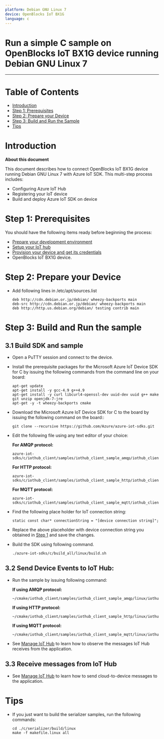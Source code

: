 ```yaml
---
platform: Debian GNU Linux 7
device: OpenBlocks IoT BX1G
language: c
---
```


Run a simple C sample on OpenBlocks IoT BX1G device running Debian GNU Linux 7
===
---

# Table of Contents

-   [Introduction](#Introduction)
-   [Step 1: Prerequisites](#Prerequisites)
-   [Step 2: Prepare your Device](#PrepareDevice)
-   [Step 3: Build and Run the Sample](#Build)
-   [Tips](#tips)

<a name="Introduction"></a>
# Introduction

**About this document**

This document describes how to connect OpenBlocks IoT BX1G device running Debian GNU Linux 7 with Azure IoT SDK. This multi-step process includes:
-   Configuring Azure IoT Hub
-   Registering your IoT device
-   Build and deploy Azure IoT SDK on device

<a name="Prerequisites"></a>
# Step 1: Prerequisites

You should have the following items ready before beginning the process:

-   [Prepare your development environment][setup-devbox-linux]
-   [Setup your IoT hub][lnk-setup-iot-hub]
-   [Provision your device and get its credentials][lnk-manage-iot-hub]
-   OpenBlocks IoT BX1G device.

<a name="PrepareDevice"></a>
# Step 2: Prepare your Device
-   Add following lines in /etc/apt/sources.list

        deb http://cdn.debian.or.jp/debian/ wheezy-backports main
        deb-src http://cdn.debian.or.jp/debian/ wheezy-backports main
        deb http://http.us.debian.org/debian/ testing contrib main 

<a name="Build"></a>
# Step 3: Build and Run the sample

<a name="Load"></a>
## 3.1 Build SDK and sample

-   Open a PuTTY session and connect to the device.

-   Install the prerequisite packages for the Microsoft Azure IoT Device SDK for C by issuing the following commands from the command line on your board:

        apt-get update
	    apt-get install -y gcc-4.9 g++4.9
        apt-get install -y curl libcurl4-openssl-dev uuid-dev uuid g++ make git unzip openjdk-7-jre
	    apt-get -y -t wheezy-backports cmake

-   Download the Microsoft Azure IoT Device SDK for C to the board by issuing the following command on the board::

        git clone --recursive https://github.com/Azure/azure-iot-sdks.git

-   Edit the following file using any text editor of your choice:

    **For AMQP protocol:**

        azure-iot-sdks/c/iothub_client/samples/iothub_client_sample_amqp/iothub_client_sample_amqp.c

    **For HTTP protocol:**
 
        azure-iot-sdks/c/iothub_client/samples/iothub_client_sample_http/iothub_client_sample_http.c

    **For MQTT protocol:**

        azure-iot-sdks/c/iothub_client/samples/iothub_client_sample_mqtt/iothub_client_sample_mqtt.c

-   Find the following place holder for IoT connection string:

        static const char* connectionString = "[device connection string]";

-   Replace the above placeholder with device connection string you obtained in [Step 1](#Prerequisites) and save the changes.

-   Build the SDK using following command.

        ./azure-iot-sdks/c/build_all/linux/build.sh

## 3.2 Send Device Events to IoT Hub:

-   Run the sample by issuing following command:

    **If using AMQP protocol:**

        ~/cmake/iothub_client/samples/iothub_client_sample_amqp/linux/iothub_client_sample_amqp

    **If using HTTP protocol:**

        ~/cmake/iothub_client/samples/iothub_client_sample_http/linux/iothub_client_sample_http

    **If using MQTT protocol:**

        ~/cmake/iothub_client/samples/iothub_client_sample_mqtt/linux/iothub_client_sample_mqtt

-   See [Manage IoT Hub][lnk-manage-iot-hub] to learn how to observe the messages IoT Hub receives from the application.

## 3.3 Receive messages from IoT Hub

-   See [Manage IoT Hub][lnk-manage-iot-hub] to learn how to send cloud-to-device messages to the application.

<a name="tips"></a>
# Tips

- If you just want to build the serializer samples, run the following commands:

  ```
  cd ./c/serializer/build/linux
  make -f makefile.linux all
  ```

[setup-devbox-linux]: https://github.com/Azure/azure-iot-sdks/blob/master/c/doc/devbox_setup.md
[lnk-setup-iot-hub]: ../../setup_iothub.md
[lnk-manage-iot-hub]: ../../manage_iot_hub.md
